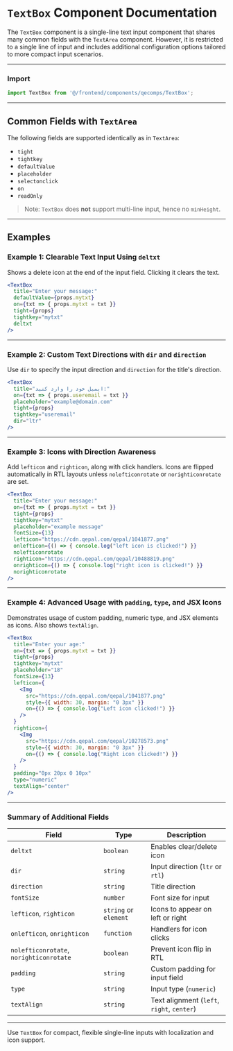 # `TextBox` Component Documentation

The `TextBox` component is a single-line text input component that shares many common fields with the `TextArea` component. However, it is restricted to a single line of input and includes additional configuration options tailored to more compact input scenarios.

---

### Import
```js
import TextBox from '@/frontend/components/qecomps/TextBox';
```

---

## Common Fields with `TextArea`

The following fields are supported identically as in `TextArea`:

- `tight`
- `tightkey`
- `defaultValue`
- `placeholder`
- `selectonclick`
- `on`
- `readOnly`

> Note: `TextBox` does **not** support multi-line input, hence no `minHeight`.

---

## Examples

### Example 1: Clearable Text Input Using `deltxt`

Shows a delete icon at the end of the input field. Clicking it clears the text.

```jsx
<TextBox
  title="Enter your message:"
  defaultValue={props.mytxt}
  on={txt => { props.mytxt = txt }}
  tight={props}
  tightkey="mytxt"
  deltxt
/>
```

---

### Example 2: Custom Text Directions with `dir` and `direction`

Use `dir` to specify the input direction and `direction` for the title's direction.

```jsx
<TextBox
  title="ایمیل خود را وارد کنید:"
  on={txt => { props.useremail = txt }}
  placeholder="example@domain.com"
  tight={props}
  tightkey="useremail"
  dir="ltr"
/>
```

---

### Example 3: Icons with Direction Awareness

Add `lefticon` and `righticon`, along with click handlers. Icons are flipped automatically in RTL layouts unless `nolefticonrotate` or `norighticonrotate` are set.

```jsx
<TextBox
  title="Enter your message:"
  on={txt => { props.mytxt = txt }}
  tight={props}
  tightkey="mytxt"
  placeholder="example message"
  fontSize={13}
  lefticon="https://cdn.qepal.com/qepal/1041877.png"
  onlefticon={() => { console.log("left icon is clicked!") }}
  nolefticonrotate
  righticon="https://cdn.qepal.com/qepal/10488819.png"
  onrighticon={() => { console.log("right icon is clicked!") }}
  norighticonrotate
/>
```

---

### Example 4: Advanced Usage with `padding`, `type`, and JSX Icons

Demonstrates usage of custom padding, numeric type, and JSX elements as icons. Also shows `textAlign`.

```jsx
<TextBox
  title="Enter your age:"
  on={txt => { props.mytxt = txt }}
  tight={props}
  tightkey="mytxt"
  placeholder="18"
  fontSize={13}
  lefticon={
    <Img
      src="https://cdn.qepal.com/qepal/1041877.png"
      style={{ width: 30, margin: "0 3px" }}
      on={() => { console.log("Left icon clicked!") }}
    />
  }
  righticon={
    <Img
      src="https://cdn.qepal.com/qepal/10278573.png"
      style={{ width: 30, margin: "0 3px" }}
      on={() => { console.log("Right icon clicked!") }}
    />
  }
  padding="0px 20px 0 10px"
  type="numeric"
  textAlign="center"
/>
```

---

### Summary of Additional Fields

| Field               | Type       | Description |
|--------------------|------------|-------------|
| `deltxt`           | `boolean`  | Enables clear/delete icon |
| `dir`              | `string`   | Input direction (`ltr` or `rtl`) |
| `direction`        | `string`   | Title direction |
| `fontSize`         | `number`   | Font size for input |
| `lefticon`, `righticon` | `string` or `element` | Icons to appear on left or right |
| `onlefticon`, `onrighticon` | `function` | Handlers for icon clicks |
| `nolefticonrotate`, `norighticonrotate` | `boolean` | Prevent icon flip in RTL |
| `padding`          | `string`   | Custom padding for input field |
| `type`             | `string`   | Input type (`numeric`) |
| `textAlign`        | `string`   | Text alignment (`left`, `right`, `center`) |

---

Use `TextBox` for compact, flexible single-line inputs with localization and icon support.